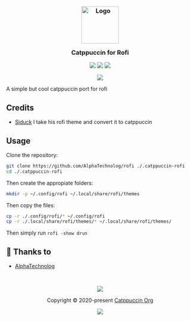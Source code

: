 <h3 align="center">
	<img src="https://raw.githubusercontent.com/catppuccin/catppuccin/dev/assets/logos/exports/1544x1544_circle.png" width="100" alt="Logo"/><br/>
	<img src="https://raw.githubusercontent.com/catppuccin/catppuccin/dev/assets/misc/transparent.png" height="30" width="0px"/>
	Catppuccin for Rofi
	<img src="https://raw.githubusercontent.com/catppuccin/catppuccin/dev/assets/misc/transparent.png" height="30" width="0px"/>
</h3>

<p align="center">
    <a href="https://github.com/AlphaTechnolog/rofi/stargazers"><img src="https://img.shields.io/github/stars/AlphaTechnolog/rofi?colorA=1e1e28&colorB=c9cbff&style=for-the-badge&logo=starship style=for-the-badge"></a>
    <a href="https://github.com/AlphaTechnolog/rofi/issues"><img src="https://img.shields.io/github/issues/AlphaTechnolog/rofi?colorA=1e1e28&colorB=f7be95&style=for-the-badge"></a>
    <a href="https://github.com/AlphaTechnolog/rofi/contributors"><img src="https://img.shields.io/github/contributors/AlphaTechnolog/rofi?colorA=1e1e28&colorB=b1e1a6&style=for-the-badge"></a>
</p>

<p align="center">
  <img src="https://raw.githubusercontent.com/AlphaTechnolog/rofi/main/.misc/screenshot.png" />
</p>

A simple but cool catppuccin port for rofi

## Credits

- [Siduck](https://github.com/siduck) I take his rofi theme and convert it to catppuccin

## Usage

Clone the repository:

```sh
git clone https://github.com/AlphaTechnolog/rofi ./.catppuccin-rofi
cd ./.catppuccin-rofi
```

Then create the appropiate folders:

```sh
mkdir -p ~/.config/rofi ~/.local/share/rofi/themes
```

Then copy the files:

```sh
cp -r ./.config/rofi/* ~/.config/rofi
cp -r ./.local/share/rofi/themes/* ~/.local/share/rofi/themes/
```

Then simply run `rofi -show drun`

## 💝 Thanks to

- [AlphaTechnolog](https://github.com/AlphaTechnolog)

&nbsp;

<p align="center"><img src="https://raw.githubusercontent.com/catppuccin/catppuccin/dev/assets/footers/gray0_ctp_on_line.svg?sanitize=true" /></p>
<p align="center">Copyright &copy; 2020-present <a href="https://github.com/catppuccin" target="_blank">Catppuccin Org</a>
<p align="center"><a href="https://github.com/catppuccin/catppuccin/blob/main/LICENSE"><img src="https://img.shields.io/static/v1.svg?style=for-the-badge&label=License&message=MIT&logoColor=d9e0ee&colorA=302d41&colorB=c9cbff"/></a></p>


